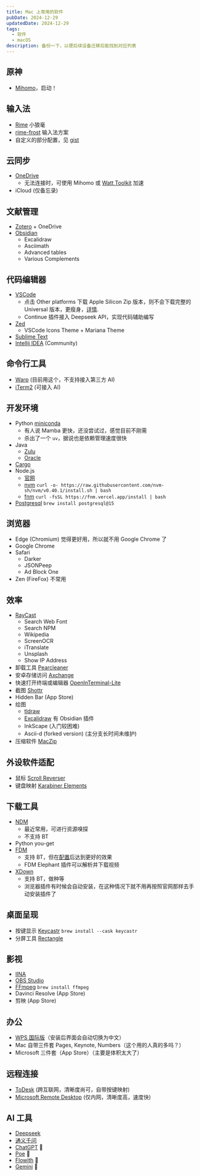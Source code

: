 ```yaml
---
title: Mac 上常用的软件
pubDate: 2024-12-29
updatedDate: 2024-12-29
tags:
  - 软件
  - macOS
description: 备份一下，以便后续设备迁移后能找到对应列表
---
```


## 原神

- [Mihomo](https://mihomo.party)，启动！

## 输入法

- [Rime](https://rime.im) 小狼毫
- [rime-frost](https://github.com/gaboolic/rime-frost) 输入法方案
- 自定义的部分配置，见 [gist](https://gist.github.com/widcardw/23005e112780fec16fb35e1fff221f4b)

## 云同步

- [OneDrive](https://www.microsoft.com/en-us/microsoft-365/onedrive/download)
	- 无法连接时，可使用 Mihomo 或 [Watt Toolkit](https://steampp.net) 加速
- iCloud (仅备忘录)

## 文献管理

- [Zotero](https://zotero.org) + OneDrive
- [Obsidian](https://obsidian.md)
	- Excalidraw
	- Asciimath
	- Advanced tables
	- Various Complements

## 代码编辑器

- [VSCode](https://code.visualstudio.com/)
	- 点击 Other platforms 下载 Apple Silicon Zip 版本，则不会下载完整的 Universal 版本，更瘦身，[详情](https://twitter.com/yetone/status/1886814901051777118).
	- Continue 插件接入 Deepseek API，实现代码辅助编写
- [Zed](https://zed.dev)
	- VSCode Icons Theme + Mariana Theme
- [Sublime Text](https://www.sublimetext.com/download)
- [Intellij IDEA](https://www.jetbrains.com.cn/idea/download/?section=mac) (Community)

## 命令行工具

- [Warp](https://warp.dev) (目前用这个，不支持接入第三方 AI)
- [iTerm2](https://iterm2.com) (可接入 AI)

## 开发环境

- Python [miniconda](https://docs.anaconda.com/miniconda/)
	- 有人说 Mamba 更快，还没尝试过，感觉目前不刚需
	- 杀出了一个 `uv`，据说也是依赖管理速度很快
- Java
	- [Zulu](https://www.azul.com/downloads/)
	- [Oracle](https://www.oracle.com/java/technologies/downloads/#jdk23-mac)
- [Cargo](https://rustwiki.org/zh-CN/cargo/getting-started/installation.html)
- Node.js
	- [官网](https://nodejs.org/)
	- [nvm](https://github.com/nvm-sh/nvm) `curl -o- https://raw.githubusercontent.com/nvm-sh/nvm/v0.40.1/install.sh | bash`
	- [fnm](https://github.com/Schniz/fnm) `curl -fsSL https://fnm.vercel.app/install | bash`
- [Postgresql](https://www.postgresql.org/download/macosx/) `brew install postgresql@15`

## 浏览器

- Edge (Chromium) 觉得更好用，所以就不用 Google Chrome 了
- Google Chrome
- Safari
	- Darker
	- JSONPeep
	- Ad Block One
- Zen (FireFox) 不常用

## 效率

- [RayCast](https://www.raycast.com/)
	- Search Web Font
	- Search NPM
	- Wikipedia
	- ScreenOCR
	- iTranslate
	- Unsplash
	- Show IP Address
- 卸载工具 [Pearcleaner](https://github.com/alienator88/Pearcleaner)
- 安卓存储访问 [Axchange](https://github.com/Lakr233/Axchange)
- 快速打开终端或编辑器 [OpenInTerminal-Lite](https://github.com/Ji4n1ng/OpenInTerminal/blob/master/Resources/README-Lite.md)
- 截图 [Shottr](https://shottr.cc)
- Hidden Bar (App Store)
- 绘图
	- [tldraw](https://tldraw.com)
	- [Excalidraw](https://excalidraw.com) 有 Obsidian 插件
	- InkScape (入门较困难)
	- Ascii-d (forked version) (主分支长时间未维护)
- 压缩软件 [MacZip](https://maczip.cn/)

## 外设软件适配

- 鼠标 [Scroll Reverser](https://pilotmoon.com/scrollreverser)
- 键盘映射 [Karabiner Elements](https://karabiner-elements.pqrs.org/)

## 下载工具

- [NDM](https://www.neatdownloadmanager.com/index.php/en/) 
	- 最近常用，可进行资源嗅探
	- 不支持 BT
- Python you-get
- [FDM](https://www.freedownloadmanager.org/)
	- 支持 BT，但在[配置](https://www.zhihu.com/question/489562853/answer/64776078424)后达到更好的效果
	- FDM Elephant 插件可以解析并下载视频
- [XDown](https://xdown.org)
	- 支持 BT，做种等
	- 浏览器插件有时候会自动安装，在这种情况下就不用再按照官网那样去手动安装插件了

## 桌面呈现

- 按键显示 [Keycastr](https://github.com/keycastr/keycastr) `brew install --cask keycastr`
- 分屏工具 [Rectangle](https://rectangleapp.com/)

## 影视

- [IINA](https://iina.io/)
- [OBS Studio](https://obsproject.com/zh-cn/download)
- [FFmpeg](https://ffmpeg.org) `brew install ffmpeg`
- Davinci Resolve (App Store)
- 剪映 (App Store)

## 办公

- [WPS 国际版](https://wps.com)（安装后界面会自动切换为中文）
- Mac 自带三件套 Pages, Keynote, Numbers（这个用的人真的多吗？）
- Microsoft 三件套（App Store）（主要是体积太大了）

## 远程连接

- [ToDesk](https://www.todesk.com/) (跨互联网，清晰度尚可，自带按键映射)
- [Microsoft Remote Desktop](https://learn.microsoft.com/zh-cn/windows-server/remote/remote-desktop-services/clients/remote-desktop-mac) (仅内网，清晰度高，速度快)

## AI 工具

- [Deepseek](https://deepseek.com)
- [通义千问](https://tongyi.aliyun.com/)
- [ChatGPT](https://chatgpt.com) 🚀
- [Poe](https://poe.com) 🚀
- [Flowith](https://flowith.io) 🚀
- [Gemini](https://gemini.google.com) 🚀
